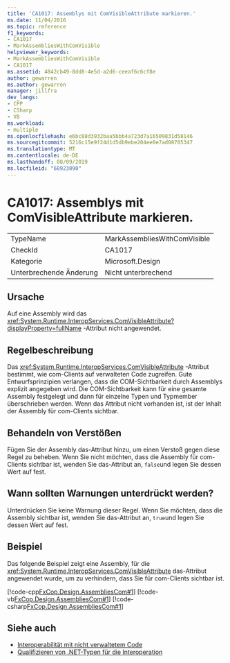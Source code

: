 ```yaml
---
title: 'CA1017: Assemblys mit ComVisibleAttribute markieren.'
ms.date: 11/04/2016
ms.topic: reference
f1_keywords:
- CA1017
- MarkAssembliesWithComVisible
helpviewer_keywords:
- MarkAssembliesWithComVisible
- CA1017
ms.assetid: 4842cb49-8dd8-4e5d-a2d6-ceeaf6c6cf8e
author: gewarren
ms.author: gewarren
manager: jillfra
dev_langs:
- CPP
- CSharp
- VB
ms.workload:
- multiple
ms.openlocfilehash: e6bc88d3932baa5bbb4a723d7a16509831d58146
ms.sourcegitcommit: 5216c15e9f24d1d5db9ebe204ee0e7ad08705347
ms.translationtype: MT
ms.contentlocale: de-DE
ms.lasthandoff: 08/09/2019
ms.locfileid: "68923090"
---
```

# <a name="ca1017-mark-assemblies-with-comvisibleattribute"></a>CA1017: Assemblys mit ComVisibleAttribute markieren.

|||
|-|-|
|TypeName|MarkAssembliesWithComVisible|
|CheckId|CA1017|
|Kategorie|Microsoft.Design|
|Unterbrechende Änderung|Nicht unterbrechend|

## <a name="cause"></a>Ursache
Auf eine Assembly wird das <xref:System.Runtime.InteropServices.ComVisibleAttribute?displayProperty=fullName> -Attribut nicht angewendet.

## <a name="rule-description"></a>Regelbeschreibung
Das <xref:System.Runtime.InteropServices.ComVisibleAttribute> -Attribut bestimmt, wie com-Clients auf verwalteten Code zugreifen. Gute Entwurfsprinzipien verlangen, dass die COM-Sichtbarkeit durch Assemblys explizit angegeben wird. Die COM-Sichtbarkeit kann für eine gesamte Assembly festgelegt und dann für einzelne Typen und Typmember überschrieben werden. Wenn das Attribut nicht vorhanden ist, ist der Inhalt der Assembly für com-Clients sichtbar.

## <a name="how-to-fix-violations"></a>Behandeln von Verstößen
Fügen Sie der Assembly das-Attribut hinzu, um einen Verstoß gegen diese Regel zu beheben. Wenn Sie nicht möchten, dass die Assembly für com-Clients sichtbar ist, wenden Sie das-Attribut an, `false`und legen Sie dessen Wert auf fest.

## <a name="when-to-suppress-warnings"></a>Wann sollten Warnungen unterdrückt werden?
Unterdrücken Sie keine Warnung dieser Regel. Wenn Sie möchten, dass die Assembly sichtbar ist, wenden Sie das-Attribut an, `true`und legen Sie dessen Wert auf fest.

## <a name="example"></a>Beispiel
Das folgende Beispiel zeigt eine Assembly, für die <xref:System.Runtime.InteropServices.ComVisibleAttribute> das-Attribut angewendet wurde, um zu verhindern, dass Sie für com-Clients sichtbar ist.

[!code-cpp[FxCop.Design.AssembliesCom#1](../code-quality/codesnippet/CPP/ca1017-mark-assemblies-with-comvisibleattribute_1.cpp)]
[!code-vb[FxCop.Design.AssembliesCom#1](../code-quality/codesnippet/VisualBasic/ca1017-mark-assemblies-with-comvisibleattribute_1.vb)]
[!code-csharp[FxCop.Design.AssembliesCom#1](../code-quality/codesnippet/CSharp/ca1017-mark-assemblies-with-comvisibleattribute_1.cs)]

## <a name="see-also"></a>Siehe auch

- [Interoperabilität mit nicht verwaltetem Code](/dotnet/framework/interop/index)
- [Qualifizieren von .NET-Typen für die Interoperation](/dotnet/framework/interop/qualifying-net-types-for-interoperation)
